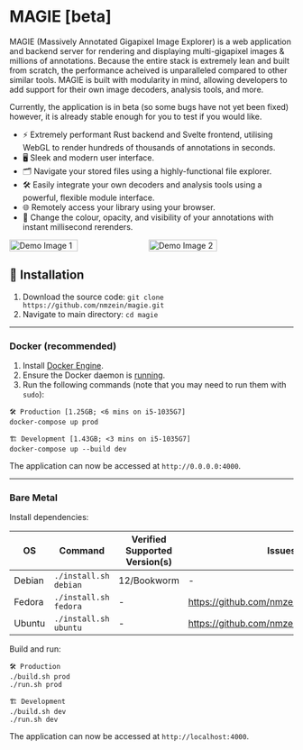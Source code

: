 # MAGIE [beta]

MAGIE (Massively Annotated Gigapixel Image Explorer) is a web application and backend server for rendering and displaying multi-gigapixel images & millions of annotations. Because the entire stack is extremely lean and built from scratch, the performance acheived is unparalleled compared to other similar tools. MAGIE is built with modularity in mind, allowing developers to add support for their own image decoders, analysis tools, and more.

Currently, the application is in beta (so some bugs have not yet been fixed) however, it is already stable enough for you to test if you would like.

- ⚡️ Extremely performant Rust backend and Svelte frontend, utilising WebGL to render hundreds of thousands of annotations in seconds.
- 🖥️ Sleek and modern user interface.
- 🗂️ Navigate your stored files using a highly-functional file explorer.
- 🛠️ Easily integrate your own decoders and analysis tools using a powerful, flexible module interface.
- 🌐 Remotely access your library using your browser.
- 🎨 Change the colour, opacity, and visibility of your annotations with instant millisecond rerenders.

<div style="display: flex;">
    <img width="49%" src="https://github.com/nmzein/magie/assets/67694622/694a43dd-fd48-416d-b036-fed7210d031f" alt="Demo Image 1" />
    <img width="49%" src="https://github.com/nmzein/magie/assets/67694622/102ab83d-ee10-4a21-b511-a598ac55cc50" alt="Demo Image 2" />
</div>

## 💽 Installation

1. Download the source code: `git clone https://github.com/nmzein/magie.git`
2. Navigate to main directory: `cd magie`

---

### Docker (recommended)

1. Install [Docker Engine](https://docs.docker.com/engine/install/).
2. Ensure the Docker daemon is [running](https://docs.docker.com/config/daemon/start/).
3. Run the following commands (note that you may need to run them with `sudo`):

```
🛠️ Production [1.25GB; <6 mins on i5-1035G7]
docker-compose up prod

🏗️ Development [1.43GB; <3 mins on i5-1035G7]
docker-compose up --build dev
```

The application can now be accessed at `http://0.0.0.0:4000`.

---

### Bare Metal

Install dependencies:

| OS     | Command               | Verified Supported Version(s) | Issues                                    |
| ------ | --------------------- | ----------------------------- | ----------------------------------------- |
| Debian | `./install.sh debian` | 12/Bookworm                   | -                                         |
| Fedora | `./install.sh fedora` | -                             | https://github.com/nmzein/magie/issues/13 |
| Ubuntu | `./install.sh ubuntu` | -                             | https://github.com/nmzein/magie/issues/13 |

Build and run:

```
🛠️ Production
./build.sh prod
./run.sh prod

🏗️ Development
./build.sh dev
./run.sh dev
```

The application can now be accessed at `http://localhost:4000`.
